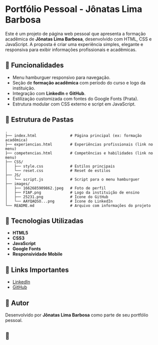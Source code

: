 
# Portfólio Pessoal - Jônatas Lima Barbosa

Este é um projeto de página web pessoal que apresenta a formação acadêmica de **Jônatas Lima Barbosa**, desenvolvido com HTML, CSS e JavaScript. A proposta é criar uma experiência simples, elegante e responsiva para exibir informações profissionais e acadêmicas.

## 🧠 Funcionalidades

- Menu hamburguer responsivo para navegação.
- Seção de **formação acadêmica** com período do curso e logo da instituição.
- Integração com **LinkedIn** e **GitHub**.
- Estilização customizada com fontes do Google Fonts (Prata).
- Estrutura modular com CSS externo e script em JavaScript.

## 📁 Estrutura de Pastas

```
.
├── index.html               # Página principal (ex: formação acadêmica)
├── experiencias.html        # Experiências profissionais (link no menu)
├── competencias.html        # Competências e habilidades (link no menu)
├── CSS/
│   ├── style.css            # Estilos principais
│   └── reset.css            # Reset de estilos
├── JS/
│   └── script.js            # Script para o menu hamburguer
├── images/
│   ├── 1662685909862.jpeg   # Foto de perfil
│   ├── FIAP.png             # Logo da instituição de ensino
│   ├── 25231.png            # Ícone do GitHub
│   └── AAYQAQSO...png       # Ícone do LinkedIn
└── README.md                # Arquivo com informações do projeto
```

## 🔧 Tecnologias Utilizadas

- **HTML5**
- **CSS3**
- **JavaScript**
- **Google Fonts**
- **Responsividade Mobile**

## 🔗 Links Importantes

- [LinkedIn](https://www.linkedin.com/in/j%C3%B4natas-lima-barbosa-36057b187/)
- [GitHub](https://github.com/Jonatas1678)

## 📌 Autor

Desenvolvido por **Jônatas Lima Barbosa** como parte de seu portfólio pessoal.

## 🚀 
